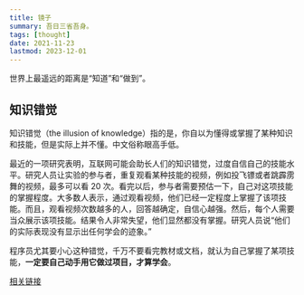 ```yaml
---
title: 镜子
summary: 吾日三省吾身。
tags: [thought]
date: 2021-11-23
lastmod: 2023-12-01
---
```


世界上最遥远的距离是“知道”和“做到”。

## 知识错觉

知识错觉（the illusion of knowledge）指的是，你自以为懂得或掌握了某种知识和技能，但是实际上并不懂。中文俗称眼高手低。

最近的一项研究表明，互联网可能会助长人们的知识错觉，过度自信自己的技能水平。研究人员让实验的参与者，重复观看某种技能的视频，例如投飞镖或者跳霹雳舞的视频，最多可以看 20 次。看完以后，参与者需要预估一下，自己对这项技能的掌握程度。大多数人表示，通过观看视频，他们已经一定程度上掌握了该项技能。而且，观看视频次数越多的人，回答越确定，自信心越强。然后，每个人需要当众展示该项技能。结果令人非常失望，他们显然都没有掌握。研究人员说“他们的实际表现没有显示出任何学会的迹象。”

程序员尤其要小心这种错觉，千万不要看完教材或文档，就认为自己掌握了某项技能，**一定要自己动手用它做过项目，才算学会**。

[相关链接](https://www.bbc.com/worklife/article/20220812-the-illusion-of-knowledge-that-makes-people-overconfident)
